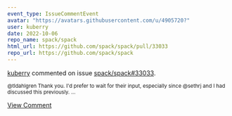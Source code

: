 ```yaml
---
event_type: IssueCommentEvent
avatar: "https://avatars.githubusercontent.com/u/4905720?"
user: kuberry
date: 2022-10-06
repo_name: spack/spack
html_url: https://github.com/spack/spack/pull/33033
repo_url: https://github.com/spack/spack
---
```


<a href='https://github.com/kuberry' target='_blank'>kuberry</a> commented on issue <a href='https://github.com/spack/spack/pull/33033' target='_blank'>spack/spack#33033</a>.

<small>@tldahlgren Thank you. I'd prefer to wait for their input, especially since @sethrj and I had discussed this previously....</small>

<a href='https://github.com/spack/spack/pull/33033' target='_blank'>View Comment</a>